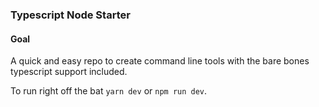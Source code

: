### Typescript Node Starter 

#### Goal
A quick and easy repo to create command line tools with the bare bones typescript support included. 

To run right off the bat `yarn dev` or `npm run dev`. 